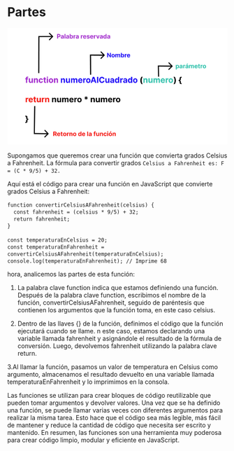 # Partes

![funcion puras](/nivel-1/img/funcionPura.png)

Supongamos que queremos crear una función que convierta grados Celsius a Fahrenheit. La fórmula para convertir grados `Celsius a Fahrenheit es: F = (C * 9/5) + 32.`

Aquí está el código para crear una función en JavaScript que convierte grados Celsius a Fahrenheit:

~~~
function convertirCelsiusAFahrenheit(celsius) {
  const fahrenheit = (celsius * 9/5) + 32;
  return fahrenheit;
}

const temperaturaEnCelsius = 20;
const temperaturaEnFahrenheit = convertirCelsiusAFahrenheit(temperaturaEnCelsius);
console.log(temperaturaEnFahrenheit); // Imprime 68
~~~

hora, analicemos las partes de esta función:

1. La palabra clave function indica que estamos definiendo una función. Después de la palabra clave function, escribimos el nombre de la función, convertirCelsiusAFahrenheit, seguido de paréntesis que contienen los argumentos que la función toma, en este caso celsius.  

2. Dentro de las llaves {} de la función, definimos el código que la función ejecutará cuando se llame. n este caso, estamos declarando una variable llamada fahrenheit y asignándole el resultado de la fórmula de conversión. Luego, devolvemos fahrenheit utilizando la palabra clave return.

3.Al llamar la función, pasamos un valor de temperatura en Celsius como argumento, almacenamos el resultado devuelto en una variable llamada temperaturaEnFahrenheit y lo imprimimos en la consola.

Las funciones se utilizan para crear bloques de código reutilizable que pueden tomar argumentos y devolver valores. Una vez que se ha definido una función, se puede llamar varias veces con diferentes argumentos para realizar la misma tarea. Esto hace que el código sea más legible, más fácil de mantener y reduce la cantidad de código que necesita ser escrito y mantenido. En resumen, las funciones son una herramienta muy poderosa para crear código limpio, modular y eficiente en JavaScript.